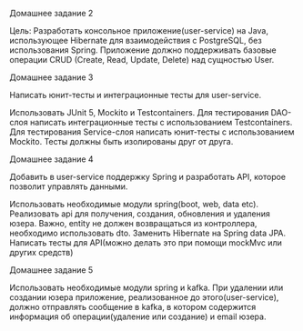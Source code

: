Домашнее задание 2

Цель:
Разработать консольное приложение(user-service) на Java, использующее Hibernate для взаимодействия с PostgreSQL, без использования Spring. 
Приложение должно поддерживать базовые операции CRUD (Create, Read, Update, Delete) над сущностью User.

Домашнее задание 3

Написать юнит-тесты и интеграционные тесты для user-service.

Использовать JUnit 5, Mockito и Testcontainers.
Для тестирования DAO-слоя написать интеграционные тесты с использованием Testcontainers.
Для тестирования Service-слоя написать юнит-тесты с использованием Mockito.
Тесты должны быть изолированы друг от друга.

Домашнее задание 4

Добавить в user-service поддержку Spring и разработать API, которое позволит управлять данными.

Использовать необходимые модули spring(boot, web, data etc).
Реализовать api для получения, создания, обновления и удаления юзера. Важно, entity не должен возвращаться из контроллера, необходимо использовать dto.
Заменить Hibernate на Spring data JPA.
Написать тесты для API(можно делать это при помощи mockMvc или других средств)

Домашнее задание 5

Использовать необходимые модули spring и kafka.
При удалении или создании юзера приложение, реализованное до этого(user-service), должно отправлять сообщение в kafka, в котором содержится информация об операции(удаление или создание) и email юзера.
